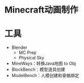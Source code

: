 # Minecraft动画制作
# 工具
- Blender
  - MC Prep
  - Physical Sky
- MineWays：转换Java地图 to Obj
- BlockBench：模型道具创建
- ModelBench：人模创建和骨骼绑定